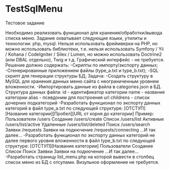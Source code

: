 # TestSqlMenu
Тестовое задание

Необходимо реализовать функционал для хранения/обработки/вывода списка меню. Задание охватывает следующие языки, утилиты и технологии: php, mysql. Нельзя использовать фреймверки на PHP, но можно использовать библиотеки, т.е. нельзя использовать Symfony / Yii / Kohana / CodeIgniter / Silex / Lumen,  но можно использовать Doctrine2 (или DBAL отдельно), Twig и т.д.  Графический интерфейс - не требуется. Решение должно содержать: -Скрипты по импорту/экспорту данных; -Сгенерированные приложением файлы (type_a.txt и type_b.txt); -SQL скрипт для генерации структуры БД;  Задача: -Создать структуру в MySQL для хранения данных меню сайта с неограниченным уровнем вложенности. -Импортировать данные из файла в categories.json в БД. Структура данных файла: 	id - идентификатор категории 	name - название категории 	alias - псевдоним для построения url 	childrens - список дочерних подкатегорий -Разработать функционал по экспорту данных категорий в файл type_a.txt по следующей структуре: [ОТСТУП][Название категории][Пробел][URL от корня до категории]  Пример: Пользователи /users 	Создание /users/create 	Список /users/list 		Активные /users/list/active 		Удаленные /users/list/deleted 	Поиск /users/search Заявки /requests 	Заявки на подкючение /requests/connecting  ...И так далее...  -Разработать функционал по экспорту данных категорий не далее первого уровня вложенности в файл type_b.txt по следующей структуре: [ОТСТУП][Название категории]  Пользователи 	Создание 	Список 	Поиск Заявки 	Заявки на подкючение  ...И так далее...  -Разработать страницу list_menu.php на которой вывести в столбец список меню из БД с отсупами. Визульное оформление не требуется.
